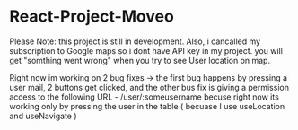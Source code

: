 # React-Project-Moveo

Please Note: this project is still in development.
Also, i cancalled my subscription to Google maps so i dont have API key in my project.
you will get "somthing went wrong" when you try to see User location on map.

Right now im working on 2 bug fixes -> the first bug happens by pressing a user mail, 2 buttons get clicked, and the other bus fix is giving a permission access to the following URL - /user/:someusername
becuse right now its working only by pressing the user in the table ( becuase I use useLocation and useNavigate )
